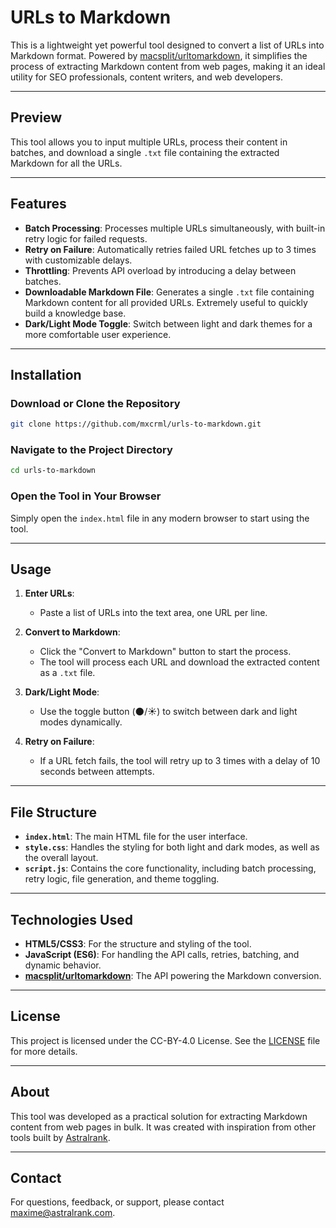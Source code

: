 # URLs to Markdown

This is a lightweight yet powerful tool designed to convert a list of URLs into Markdown format. Powered by [macsplit/urltomarkdown](https://github.com/macsplit/urltomarkdown), it simplifies the process of extracting Markdown content from web pages, making it an ideal utility for SEO professionals, content writers, and web developers.

---

## Preview

This tool allows you to input multiple URLs, process their content in batches, and download a single `.txt` file containing the extracted Markdown for all the URLs.

---

## Features

- **Batch Processing**: Processes multiple URLs simultaneously, with built-in retry logic for failed requests.
- **Retry on Failure**: Automatically retries failed URL fetches up to 3 times with customizable delays.
- **Throttling**: Prevents API overload by introducing a delay between batches.
- **Downloadable Markdown File**: Generates a single `.txt` file containing Markdown content for all provided URLs. Extremely useful to quickly build a knowledge base.
- **Dark/Light Mode Toggle**: Switch between light and dark themes for a more comfortable user experience.

---

## Installation

### Download or Clone the Repository
```bash
git clone https://github.com/mxcrml/urls-to-markdown.git
```

### Navigate to the Project Directory
```bash
cd urls-to-markdown
```

### Open the Tool in Your Browser
Simply open the `index.html` file in any modern browser to start using the tool.

---

## Usage

1. **Enter URLs**:
   - Paste a list of URLs into the text area, one URL per line.
   
2. **Convert to Markdown**:
   - Click the "Convert to Markdown" button to start the process.
   - The tool will process each URL and download the extracted content as a `.txt` file.

3. **Dark/Light Mode**:
   - Use the toggle button (🌑/☀️) to switch between dark and light modes dynamically.

4. **Retry on Failure**:
   - If a URL fetch fails, the tool will retry up to 3 times with a delay of 10 seconds between attempts.

---

## File Structure

- **`index.html`**: The main HTML file for the user interface.
- **`style.css`**: Handles the styling for both light and dark modes, as well as the overall layout.
- **`script.js`**: Contains the core functionality, including batch processing, retry logic, file generation, and theme toggling.

---

## Technologies Used

- **HTML5/CSS3**: For the structure and styling of the tool.
- **JavaScript (ES6)**: For handling the API calls, retries, batching, and dynamic behavior.
- **[macsplit/urltomarkdown](https://github.com/macsplit/urltomarkdown)**: The API powering the Markdown conversion.

---

## License

This project is licensed under the CC-BY-4.0 License. See the [LICENSE](LICENSE.md) file for more details.

---

## About

This tool was developed as a practical solution for extracting Markdown content from web pages in bulk. It was created with inspiration from other tools built by [Astralrank](https://astralrank.com).

---

## Contact

For questions, feedback, or support, please contact [maxime@astralrank.com](mailto:maxime@astralrank.com).
